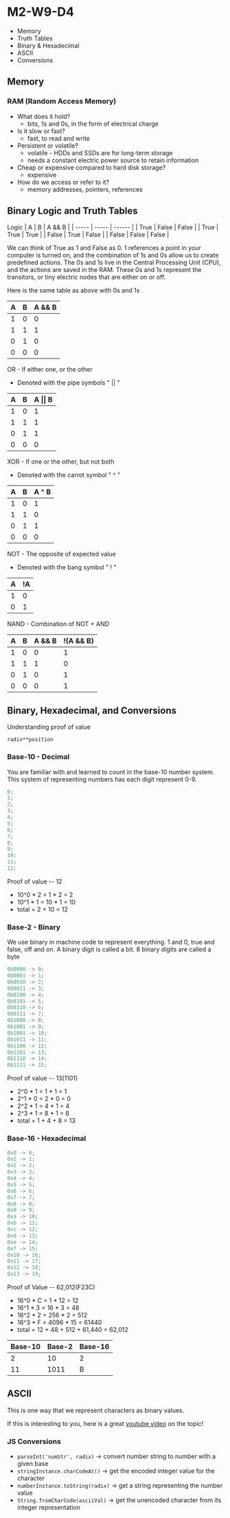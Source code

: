 # M2-W9-D4

- Memory
- Truth Tables
- Binary & Hexadecimal
- ASCII
- Conversions

## Memory

### RAM (Random Access Memory)
- What does it hold?
  - bits, 1s and 0s, in the form of electrical charge
- Is it slow or fast?
  - fast, to read and write
- Persistent or volatile?
  - volatile - HDDs and SSDs are for long-term storage
  - needs a constant electric power source to retain information
- Cheap or expensive compared to hard disk storage?
  - expensive
- How do we access or refer to it?
  - memory addresses, pointers, references

## Binary Logic and Truth Tables

Logic
| A | B | A && B |
| ----- | ----- | ------ |
| True | False | False |
| True | True | True |
| False | True | False |
| False | False | False |

We can think of True as 1 and False as 0. 1 references a point in your computer is turned on, and the combination of 1s and 0s allow us to create predefined actions. The 0s and 1s live in the Central Processing Unit (CPU), and the actions are saved in the RAM. These 0s and 1s represent the transitors, or tiny electric nodes that are either on or off.

Here is the same table as above with 0s and 1s

| A   | B   | A && B |
| --- | --- | ------ |
| 1   | 0   | 0      |
| 1   | 1   | 1      |
| 0   | 1   | 0      |
| 0   | 0   | 0      |

OR - If either one, or the other

- Denoted with the pipe symbols " || "

| A   | B   | A \|\| B |
| --- | --- | -------- |
| 1   | 0   | 1        |
| 1   | 1   | 1        |
| 0   | 1   | 1        |
| 0   | 0   | 0        |

XOR - If one or the other, but not both

- Denoted with the carrot symbol " ^ "

| A   | B   | A ^ B |
| --- | --- | ----- |
| 1   | 0   | 1     |
| 1   | 1   | 0     |
| 0   | 1   | 1     |
| 0   | 0   | 0     |

NOT - The opposite of expected value

- Denoted with the bang symbol " ! "

| A   | !A  |
| --- | --- |
| 1   | 0   |
| 0   | 1   |

NAND - Combination of NOT + AND

| A   | B   | A && B | !(A && B) |
| --- | --- | ------ | --------- |
| 1   | 0   | 0      | 1         |
| 1   | 1   | 1      | 0         |
| 0   | 1   | 0      | 1         |
| 0   | 0   | 0      | 1         |

## Binary, Hexadecimal, and Conversions

Understanding proof of value

`radix**position`

### Base-10 - Decimal

You are familiar with and learned to count in the base-10 number system.
This system of representing numbers has each digit represent 0-9.

```js
0;
1;
2;
3;
4;
5;
6;
7;
8;
9;
10;
11;
12;
```

Proof of value -- 12

- 10^0 \* 2 = 1 \* 2 = 2
- 10^1 \* 1 = 10 \* 1 = 10
- total = 2 + 10 = 12

### Base-2 - Binary

We use binary in machine code to represent everything. 1 and 0, true and false, off and on.
A binary digit is called a bit. 8 binary digits are called a byte

```js
0b0000 -> 0;
0b0001 -> 1;
0b0010 -> 2;
0b0011 -> 3;
0b0100 -> 4;
0b0101 -> 5;
0b0110 -> 6;
0b0111 -> 7;
0b1000 -> 8;
0b1001 -> 9;
0b1001 -> 10;
0b1011 -> 11;
0b1100 -> 12;
0b1101 -> 13;
0b1110 -> 14;
0b1111 -> 15;
```

Proof of value -- 13(1101)

- 2^0 \* 1 = 1 \* 1 = 1
- 2^1 \* 0 = 2 \* 0 = 0
- 2^2 \* 1 = 4 \* 1 = 4
- 2^3 \* 1 = 8 \* 1 = 8
- total = 1 + 4 + 8 = 13

### Base-16 - Hexadecimal

```js
0x0 -> 0;
0x1 -> 1;
0x2 -> 2;
0x3 -> 3;
0x4 -> 4;
0x5 -> 5;
0x6 -> 6;
0x7 -> 7;
0x8 -> 8;
0x9 -> 9;
0xa -> 10;
0xb -> 11;
0xc -> 12;
0xd -> 13;
0xe -> 14;
0xf -> 15;
0x10 -> 16;
0x11 -> 17;
0x12 -> 18;
0x13 -> 19;
```

Proof of Value -- 62,012(F23C)

- 16^0 \* C = 1 \* 12 = 12
- 16^1 \* 3 = 16 \* 3 = 48
- 16^2 \* 2 = 256 \* 2 = 512
- 16^3 \* F = 4096 \* 15 = 61440
- total = 12 + 48 + 512 + 61,440 = 62,012

| Base-10 | Base-2 | Base-16 |
| ------- | ------ | ------- |
| 2       | 10     | 2       |
| 11      | 1011   | B       |

## ASCII

This is one way that we represent characters as binary values.

If this is interesting to you, here is a great [youtube video](https://youtu.be/4mRxIgu9R70?si=meIAggeWA5kjQMO9) on the topic! 

### JS Conversions

- `parseInt('numStr', radix)` -> convert number string to number with a given base
- `stringInstance.charCodeAt()` -> get the encoded integer value for the character
- `numberInstance.toString(radix)` -> get a string representing the number value
- `String.fromCharCode(asciiVal)` -> get the unencoded character from its integer representation
